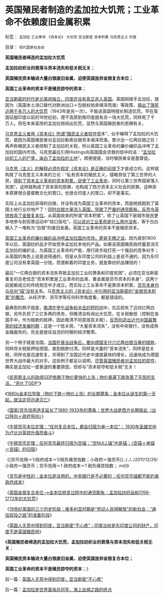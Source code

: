 # 英国殖民者制造的孟加拉大饥荒；工业革命不依赖废旧金属积累

标签： `孟加拉` `工业革命` `《资本论》` `大饥荒` `亚当斯密` `资本积累` `马克思主义` `印度` 

目录： `现代国家社会史`

**英国殖民者缔造的孟加拉大饥荒**

**孟加拉纺织业的衰落与资本流失和低关税无关**；

**英国殖民资本输进大量白银废旧金属，迫使英国放弃金银复合本位；**

**英国工业革命的资本不是殖民掠夺的资本**；



[亚当斯密的时代是北美闹独立，印度还没有真正并入英国](../../../2011/12/10/英殖民帝国的“侵略”和自由主义“时代”.md)。英国刚接手孟加拉，就因为（英国本土进口替代对欧洲出口＋包税权拍卖竭泽而渔）等政策，[搞出了饿死近两千多万人的大饥荒](../../../2011/12/23/英国治下的大饥荒，平民在堆积的粮食前饿死.md)（1943年是另一次）。不能说英国特擅长制造饥荒，早在英国征服印度以前的18世纪初，德干高原到南印度就有另一场大饥荒，同样死了千万人。但在本来富庶的孟加拉频闹出饥荒，显然与英国殖民者的恩赐有关。

[马克思主义者用《资本论》所谓“殖民主义者掠夺资](../../../2010/10/30/工业革命是通货紧缩和市场扩大而不是资本积累.md)本”，似乎解释了孟加拉的大饥荒，是因为英国殖民者对孟加拉勒索白银资本竭泽而渔，累计达一亿两白银之巨！再声称殖民主义者控制了孟加拉的关税，所以英国工业革命的廉价编织品冲垮了孟加拉的国内市场。马克思最后引用Histings向英国国会求救的信中的话：“[孟加拉纺织工人的尸骨，染白了孟加拉的土地](../../../2009/8/2/英属孟加拉两次大饥荒和经济学家的良心.md)”。顺便提提，当时殖民者全是基督徒。

[马克思（主义）的解释必须在假定《资本论》是正确的前提下](../../../2011/9/19/《资本论》逻辑比亚当斯密和李嘉图严密,和关税保护.md)才是成立的。这样就构筑了马克思主义本来的立论：“私有资本的殖民主义，侵略劳役了第三世界的人民，[得到了资本主义革命的资本积累，促使了工业革命](../../../2010/8/27/罗马屯积金银制造通胀;300年货币崩溃只用了三年！.md)，同时让第三世界国家落入贫困”。这样就构成了资本家的原罪，也构成了西方资本主义社会的原罪。这种资本原罪很合基督教文化的胃口，也很合印度人的胃口，却不是事实。

实际上从孟加拉获得的白银，并没有成为英国工业革命的资本，而是统统跑到了英国土地行业炒地产了！[同时白银大量流入英国，导致了严重的通货膨胀，反而令英镑放弃了金银复本位](../../../2011/12/25/牛顿货币定理：任何货币最终归宿为空锚；.md)。从英国收来的所谓“资本积累”，除了让英国下层城市居民更多地参与到宪章运动中“给口饭吃”，[可以说对工业革命是什么用也没有](../../../2011/5/24/殖民主义和资本积累，无助于欧洲资本主义.md)，等于白白输入了一堆称为“白银”的废旧金属。英国工业革命的资本不是殖民资本。

[英国工业革命的廉价编织品冲垮孟加拉国内市场，更是无稽之谈](../../../2011/9/19/德国，日本和孟加拉的关税保护.md)。因为直到1800年以后，英国纺织品才开始竞争孟加拉本地的产品。如果说英国殖民政府蓄意消灭孟加拉的编织业，为英国工业革命的产能，用行政手段打死一个强劲的竞争对手；从英国的角色上说是说得通的，但是从东印度公司的利益上是说不通的。因为东印度公司没有拿英国一分钱，而垄断着的印度业务，就是靠纺织品赚钱的！

最后“一亿两白银的资本流失导致孟加拉工业的萧条和印度贫困”，必须在亚当斯密重复的古老信念“资本积累是工业革命的血液，重金属是货币资本的本身”，这两个前提都成立的传统观念中才成立。而实际上工业革命不是靠资本积累，[货币本身也与任何“锚”没有关](../../../2011/12/25/牛顿货币本位定理.md)系。马[克思主义的《资本论》中引用的亚当斯密的“金银资本积累”的概念](../../../2011/8/18/欧洲资本主义没有从美洲“资本积累”.md)，从经济学、货币学等任何科学角度看，都是错误的。

最典型的例子就是，[晚清在甲午战争和辛丑的短时间](../../../2011/1/9/中国近代“危机预期＋政治响应”历史进程.md)中，先后损失了近四亿两白银，另外负担了三亿多两的债务，但晚清没有闹出大饥荒，在关税极低（控制在各国手中，作为赔款的抵押，因此晚清不同意提高关税），[反而创造出近代中国最繁荣的经济发展时期](../../../2011/9/19/历史学派无法证明“高关税是否有用”；.md)；这是一个低关税、“大量资本流失”，没有中央银行，没有成熟金融服务的，完全是放任自流的时期的经济繁荣。

另一个例子就是法国。[法国在普法战争后，要向德国支付六亿两白银当量的赔款](../../../2011/11/29/征服高卢，普法战争，清朝赔款和欧洲的债务危机.md)，同样将关税抵押给德国，直到赔款付清。同样是大量的“资本流失”，同样是低关税，同样也是迅速恢复，并得到了法国近代史中速度最快的增长，迅速地成为德国世界大战中最大的对手。这些例子都足以说明，[尽管英国殖民者对孟加拉的掠夺](../../../2010/8/31/反驳西方指责中国殖民非洲.md)，确实是孟加拉一度衰退的重要原因，但却与“资本掠夺和低关税”无关！

《[凯恩斯主义的政绩GDP依赖于物价更快的上涨；物价普遍下跌改善了平民的生活，“恶化了GDP”](../../../2011/12/24/凯恩斯主义的GDP依赖于物价更快的上涨.md)》

《[1880s金本位导致（物价下跌＝物价上涨）的长期萧条；金本位从诞生的第一天起，就注定将迅速灭亡](../../../2011/12/25/1880s金本位导致（物价下跌＝物价上涨）的长期萧条.md)》

《[国家/货币信用透支延长了1880-1933年的萧条；世界大战是西方长期彼此（出口导向＋政府导向）](../../../2011/12/25/金本位导致1880-1933年的萧条和两次世界大战的关联.md)》

《[牛顿货币本位定理：“任何复合本位，都会归宿为单一本位”；
1930年圣雄甘地为卢比对英镑升值而奋斗](../../../2011/12/25/牛顿货币本位定理.md)》

《[牛顿货币定理：任何货币最终归宿为空锚；“空NULL锚”也是锚；（空锚＋单锚＝空锚）的归宿](../../../2011/12/25/牛顿货币定理：任何货币最终归宿为空锚；.md)》

《[货币信用＝1/政府成本＝1/税负痛苦指数；小政府＝强货币](../../../2011/12/26/小政府＝强货币；货币信用＝1 政府成本＝1 税负痛苦指数；.md)》

《[货币是中性的；金本位是没用的，中央银行是不必要的；任何货币锚都不能约束政府成本](../../../2011/12/26/货币是中性的；金本位是有害的，中央银行是不必要的；.md)》

《[英国金银复合本位——>金本位转变过程中的通货膨胀；孟加拉纺织品和1769-1772年的大饥荒](../../../2012/1/14/英国工业革命前的charter型经济和孟加拉18世纪大饥荒.md)》

《[19世纪英国的三个历史阶级；维多利亚时期是“劳动人民得解放”的新社会；“通往奴役之路”的准备阶段](../../../2012/1/15/19世纪英国的三个历史阶级，从解放再走向奴役之路.md)》

《[英国人无意中得到印度，亚当斯密“不心疼”；印度治权是东印度公司的财产，印度不是英国殖民地](../../../2012/1/15/英国人无意中得到印度，亚当斯密“不心疼”.md)》

《**英国殖民者缔造的孟加拉大饥荒，孟加拉纺织业的衰落与资本流失和低关税无关**；

**英国殖民资本输进大量白银废旧金属，迫使英国放弃金银复合本位；**

**英国工业革命的资本不是殖民掠夺的资本**；》



前一篇：[英国人无意中得到印度，亚当斯密“不心疼”](../../../2012/1/15/英国人无意中得到印度，亚当斯密“不心疼”.md)

后一篇：[孟加拉是世界富裕总冠军，海上丝绸之路的终点](../../../2012/1/15/孟加拉是世界富裕总冠军，海上丝绸之路的终点.md)